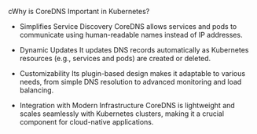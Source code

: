 cWhy is CoreDNS Important in Kubernetes?

- Simplifies Service Discovery
CoreDNS allows services and pods to communicate using human-readable names instead of IP addresses.

- Dynamic Updates
It updates DNS records automatically as Kubernetes resources (e.g., services and pods) are created or deleted.

- Customizability
Its plugin-based design makes it adaptable to various needs, from simple DNS resolution to advanced monitoring and load balancing.

- Integration with Modern Infrastructure
CoreDNS is lightweight and scales seamlessly with Kubernetes clusters, making it a crucial component for cloud-native applications.